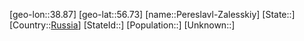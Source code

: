 ﻿---
location: [56.73,38.87]
type: City
tags:
- geo/City


SpocWebEntityId: 33303
isDeleted: false
confidential: public

---
[geo-lon::38.87]
[geo-lat::56.73]
[name::Pereslavl-Zalesskiy]
[State::]
[Country::[Russia](geo/Continent/Europe/Russia.md)]
[StateId::]
[Population::]
[Unknown::]

